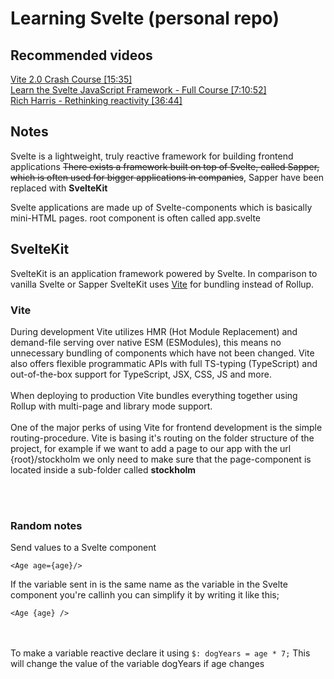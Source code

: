 # Learning Svelte (personal repo)

## Recommended videos
[Vite 2.0 Crash Course [15:35]](https://www.youtube.com/watch?v=LQQ3CR2JTX8)<br>
[Learn the Svelte JavaScript Framework - Full Course [7:10:52]](https://www.youtube.com/watch?v=ujbE0mzX-CU&t=3756s)<br>
[Rich Harris - Rethinking reactivity [36:44]](https://www.youtube.com/watch?v=AdNJ3fydeao)<br>

## Notes
Svelte is a lightweight, truly reactive framework for building frontend applications
~~There exists a framework built on top of Svelte, called Sapper, which is often used for bigger applications in companies~~, Sapper have been replaced with <b>SvelteKit</b>

Svelte applications are made up of Svelte-components which is basically mini-HTML pages.
root component is often called app.svelte  

## SvelteKit
SvelteKit is an application framework powered by Svelte. In comparison to vanilla Svelte or Sapper SvelteKit uses [Vite](https://vitejs.dev/) for bundling instead of Rollup. 
### Vite
During development Vite utilizes HMR (Hot Module Replacement) and demand-file serving over native ESM (ESModules), this means no unnecessary bundling of components which have not been changed. Vite also offers flexible programmatic APIs with full TS-typing (TypeScript) and out-of-the-box support for TypeScript, JSX, CSS, JS and more.
<br><br>
When deploying to production Vite bundles everything together using Rollup with multi-page and library mode support.
<br><br>
One of the major perks of using Vite for frontend development is the simple routing-procedure. Vite is basing it's routing on the folder structure of the project, for example if we want to add a page to our app with the url {root}/stockholm we only need to make sure that the page-component is located inside a sub-folder called <b>stockholm</b>

<br><br>  
### Random notes
Send values to a Svelte component
```
<Age age={age}/>
```
If the variable sent in is the same name as the variable in the Svelte component you're callinh you can simplify it by writing it like this;
```
<Age {age} />
```  
<br><br>
To make a variable reactive declare it using ``` $: dogYears = age * 7; ```
This will change the value of the variable dogYears if age changes